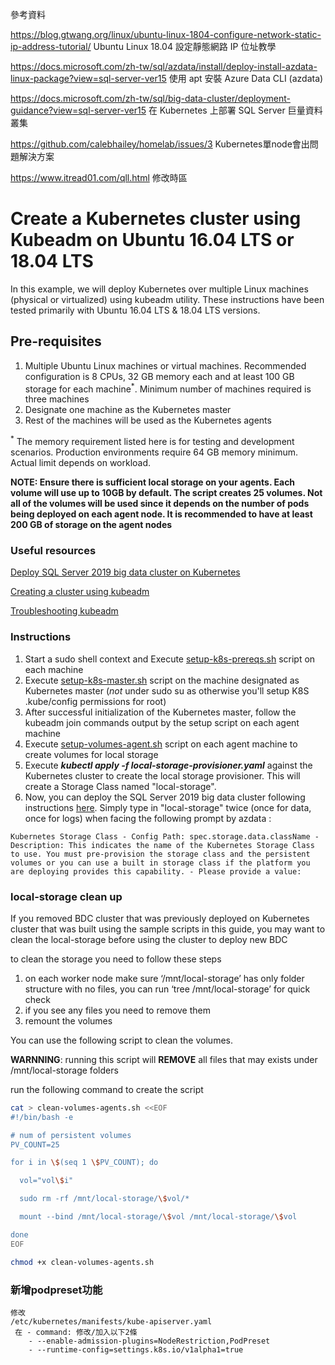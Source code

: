 參考資料

https://blog.gtwang.org/linux/ubuntu-linux-1804-configure-network-static-ip-address-tutorial/     Ubuntu Linux 18.04 設定靜態網路 IP 位址教學

https://docs.microsoft.com/zh-tw/sql/azdata/install/deploy-install-azdata-linux-package?view=sql-server-ver15  使用 apt 安裝 Azure Data CLI (azdata)

https://docs.microsoft.com/zh-tw/sql/big-data-cluster/deployment-guidance?view=sql-server-ver15  在 Kubernetes 上部署 SQL Server 巨量資料叢集

https://github.com/calebhailey/homelab/issues/3  Kubernetes單node會出問題解決方案

https://www.itread01.com/qll.html 修改時區

# Create a Kubernetes cluster using Kubeadm on Ubuntu 16.04 LTS or 18.04 LTS

In this example, we will deploy Kubernetes over multiple Linux machines (physical or virtualized) using kubeadm utility. These instructions have been tested primarily with Ubuntu 16.04 LTS & 18.04 LTS versions.

## Pre-requisites

1. Multiple Ubuntu Linux machines or virtual machines. Recommended configuration is 8 CPUs, 32 GB memory each and at least 100 GB storage for each machine<sup>*</sup>. Minimum number of machines required is three machines
1. Designate one machine as the Kubernetes master
1. Rest of the machines will be used as the Kubernetes agents

<sup>*</sup> The memory requirement listed here is for testing and development scenarios. Production environments require 64 GB memory minimum. Actual limit depends on workload. 

**NOTE: Ensure there is sufficient local storage on your agents. Each volume will use up to 10GB by default. The script creates 25 volumes. Not all of the volumes will be used since it depends on the number of pods being deployed on each agent node. It is recommended to have at least 200 GB of storage on the agent nodes**

### Useful resources

[Deploy SQL Server 2019 big data cluster on Kubernetes](https://docs.microsoft.com/en-us/sql/big-data-cluster/deployment-guidance?view=sqlallproducts-allversions)

[Creating a cluster using kubeadm](https://kubernetes.io/docs/setup/independent/create-cluster-kubeadm/)

[Troubleshooting kubeadm](https://kubernetes.io/docs/setup/independent/troubleshooting-kubeadm/)

### Instructions

1. Start a sudo shell context and Execute [setup-k8s-prereqs.sh](setup-k8s-prereqs.sh/) script on each machine
1. Execute [setup-k8s-master.sh](setup-k8s-master.sh/) script on the machine designated as Kubernetes master (_not_ under sudo su as otherwise you'll setup K8S .kube/config permissions for root)
1. After successful initialization of the Kubernetes master, follow the kubeadm join commands output by the setup script on each agent machine
1. Execute [setup-volumes-agent.sh](setup-volumes-agent.sh/) script on each agent machine to create volumes for local storage
1. Execute ***kubectl apply -f local-storage-provisioner.yaml*** against the Kubernetes cluster to create the local storage provisioner. This will create a Storage Class named "local-storage".
1. Now, you can deploy the SQL Server 2019 big data cluster following instructions [here](https://docs.microsoft.com/en-us/sql/big-data-cluster/deployment-guidance?view=sqlallproducts-allversions). 
Simply type in "local-storage" twice (once for data, once for logs) when facing the following prompt by azdata :

`Kubernetes Storage Class - Config Path: spec.storage.data.className - Description: This indicates the name of the Kubernetes Storage Class to use. You must pre-provision the storage class and the persistent volumes or you can use a built in storage class if the platform you are deploying provides this capability. - Please provide a value:`

### local-storage clean up

If you removed BDC cluster that was previously deployed on Kubernetes cluster that was built using the sample scripts in this guide, you may want to clean the local-storage before using the cluster to deploy new BDC

to clean the storage you need to follow these steps

1) on each worker node make sure ‘/mnt/local-storage’ has only folder structure with no files, you can run ‘tree /mnt/local-storage’ for quick check
2) if you see any files you need to remove them
3) remount the volumes

You can use the following script to clean the volumes. 

**WARNNING**: running this script will **REMOVE** all files that may exists under /mnt/local-storage folders

run the following command to create the script 

```sh
cat > clean-volumes-agents.sh <<EOF
#!/bin/bash -e

# num of persistent volumes
PV_COUNT=25

for i in \$(seq 1 \$PV_COUNT); do

  vol="vol\$i"

  sudo rm -rf /mnt/local-storage/\$vol/*

  mount --bind /mnt/local-storage/\$vol /mnt/local-storage/\$vol

done
EOF

chmod +x clean-volumes-agents.sh
```

### 新增podpreset功能
```
修改
/etc/kubernetes/manifests/kube-apiserver.yaml
 在 - command: 修改/加入以下2條
    - --enable-admission-plugins=NodeRestriction,PodPreset  
    - --runtime-config=settings.k8s.io/v1alpha1=true
```
